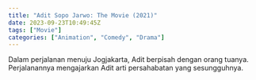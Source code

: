 ```yaml
---
title: "Adit Sopo Jarwo: The Movie (2021)"
date: 2023-09-23T10:49:45Z
tags: ["Movie"]
categories: ["Animation", "Comedy", "Drama"]
---
```


Dalam perjalanan menuju Jogjakarta, Adit berpisah dengan orang tuanya. Perjalanannya mengajarkan Adit arti persahabatan yang sesungguhnya.

  <mux-player stream-type="on-demand"
  src="https://kp3d-my.sharepoint.com/personal/ryoo_kp3d_onmicrosoft_com/_layouts/15/download.aspx?share=EROk5n_Z4UtEsvvtc-h0GakB50smvUkh1VfixAdfasqQtQ" metadata-video-title="Adit Sopo Jarwo: The Movie (2021)" prefer-playback="mse" controls>
  </mux-player>
  
  
  <script src="https://cdn.jsdelivr.net/npm/@mux/mux-player"></script>
  
   <script id="mgeJoHhNtgnaneFFRkcq2eTURO6jTosoDigfNkaoopE" type="application/ld+json">
 {
  "@context": "https://schema.org/",
  "@type": "VideoObject",
  "name": "Adit Sopo Jarwo: The Movie (2021)",
  "contentUrl": "https://stream.mux.com/mgeJoHhNtgnaneFFRkcq2eTURO6jTosoDigfNkaoopE.m3u8",
  "thumbnailUrl": "https://www.themoviedb.org/t/p/original/aBNUBd1tT6ONyRft5tXqdRvPy2g.jpg?width=314&fit_mode=preserve&time=25",
  "uploadDate": "2023-09-23T10:49:45Z",
}

</script>
